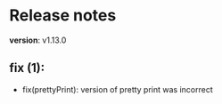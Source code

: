 #  Release notes

**version**: v1.13.0

## **fix (1):**
 - fix(prettyPrint): version of pretty print was incorrect







